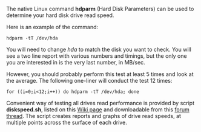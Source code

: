 The native Linux command **hdparm** (Hard Disk Parameters) can be used
to determine your hard disk drive read speed.

Here is an example of the command:

`hdparm -tT /dev/hda`

You will need to change *hda* to match the disk you want to check. You
will see a two line report with various numbers and timings, but the
only one you are interested in is the very last number, in MB/sec.

However, you should probably perform this test at least 5 times and look
at the average. The following one-liner will conduct the test 12 times:

`for ((i=0;i<12;i++)) do hdparm -tT /dev/hda; done`

Convenient way of testing all drives read performance is provided by
script **diskspeed.sh**, listed on this [Wiki
page](http://lime-technology.com/wiki/index.php?title=UnRAID_Add_Ons#Disk_Speed)
and downloadable from this [forum
thread](https://forums.unraid.net/forum/index.php?topic=31073). The
script creates reports and graphs of drive read speeds, at multiple
points across the surface of each drive.
